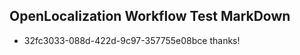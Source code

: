 ## OpenLocalization Workflow Test MarkDown
* 32fc3033-088d-422d-9c97-357755e08bce thanks!

<!--HONumber=Aug16_HO1-->


